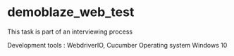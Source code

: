 # demoblaze_web_test
This task is part of an interviewing process

Development tools :  WebdriverIO, Cucumber
Operating system Windows 10
